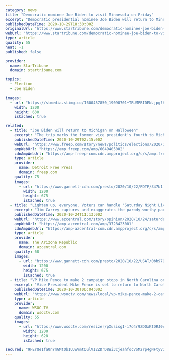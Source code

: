 ```yaml
---
category: news
title: "Democratic nominee Joe Biden to visit Minnesota on Friday"
excerpt: "Democratic presidential nominee Joe Biden will return to Minnesota for a drive-in event in St. Paul on Friday, the campaign told the. The planned visit, four days before the Nov. 3 election, will come as both campaigns launch their final push to capture Minnesota's 10 electoral votes,"
publishedDateTime: 2020-10-29T18:30:00Z
originalUrl: "https://www.startribune.com/democratic-nominee-joe-biden-to-visit-minnesota-on-friday/572911991/"
webUrl: "https://www.startribune.com/democratic-nominee-joe-biden-to-visit-minnesota-on-friday/572911991/"
type: article
quality: 55
heat: -1
published: false

provider:
  name: StarTribune
  domain: startribune.com

topics:
  - Election
  - Joe Biden

images:
  - url: "https://stmedia.stimg.co/1600457850_19098701+TRUMPBIDEN.jpg?h=630&w=1200&fit=crop&bg=999&crop=faces"
    width: 1200
    height: 630
    isCached: true

related:
  - title: "Joe Biden will return to Michigan on Halloween"
    excerpt: "The trip marks the former vice president's fourth to Michigan in recent weeks, again signaling the importance of the state in the overall race."
    publishedDateTime: 2020-10-29T02:15:00Z
    webUrl: "https://www.freep.com/story/news/politics/elections/2020/10/26/joe-biden-return-michigan-halloween-election-2020/6049405002/"
    ampWebUrl: "https://amp.freep.com/amp/6049405002"
    cdnAmpWebUrl: "https://amp-freep-com.cdn.ampproject.org/c/s/amp.freep.com/amp/6049405002"
    type: article
    provider:
      name: Detroit Free Press
      domain: freep.com
    quality: 75
    images:
      - url: "https://www.gannett-cdn.com/presto/2020/10/22/PDTF/347b1fa3-f7b8-482f-8fb2-adcc72da78b5-biden_101620_kd125.jpg?auto=webp&crop=2399,1350,x0,y115&format=pjpg&width=1200"
        width: 1200
        height: 675
        isCached: true
  - title: "Lighten up, everyone. Voters can handle 'Saturday Night Live' jokes about Joe Biden."
    excerpt: "Jim Carrey captures and exaggerates the parody-worthy parts of Joe Biden's persona that make him relatable and the perfect antidote to Donald Trump."
    publishedDateTime: 2020-10-24T11:13:00Z
    webUrl: "https://www.azcentral.com/story/opinion/2020/10/24/saturday-night-live-biden-jokes-wont-help-trump-win-column/3728423001/"
    ampWebUrl: "https://amp.azcentral.com/amp/3728423001"
    cdnAmpWebUrl: "https://amp-azcentral-com.cdn.ampproject.org/c/s/amp.azcentral.com/amp/3728423001"
    type: article
    provider:
      name: The Arizona Republic
      domain: azcentral.com
    quality: 68
    images:
      - url: "https://www.gannett-cdn.com/presto/2020/10/22/USAT/0bb9798c-daaa-4318-ae23-a649491c7638-AP_TV_SNL.jpg?auto=webp&crop=1505,847,x0,y93&format=pjpg&width=1200"
        width: 1200
        height: 675
        isCached: true
  - title: "VP Mike Pence to make 2 campaign stops in North Carolina on Halloween"
    excerpt: "Vice President Mike Pence is set to return to North Carolina on Saturday for two campaign stops, just three days before Election Day, WTVD reported."
    publishedDateTime: 2020-10-30T06:04:00Z
    webUrl: "https://www.wsoctv.com/news/local/vp-mike-pence-make-2-campaign-stops-north-carolina-halloween/FGNHNKGYWNF6VFKP6HM42DXAHY/"
    type: article
    provider:
      name: WSOC-TV
      domain: wsoctv.com
    quality: 55
    images:
      - url: "https://www.wsoctv.com/resizer/pXusisgI-i7o4r9ZDOxKtDRJ0cQ=/1200x628/cloudfront-us-east-1.images.arcpublishing.com/cmg/AV3ZLYO4QE6NNM2EBGO6L6GALM.jpg"
        width: 1200
        height: 628
        isCached: true

secured: "9FErQe1fa0nYmGMtOb1UJwVmtOulVI2ZDrD8Wi3cjeahfocVoM2rp4gNFtyV2HmuP6SGu/QMuPEzkiXVICPzHYVdFX6pGeUEoXxXWcmXgbEQKJ+Ys9DhBEByNrx3jvuwppF2PayT9k9ggj0ohXVQDXJ2TSVCPupJRgKp9xGkHEdVQHE3J0GMHKmQTF0/XuoAWEoBhrrh4Zz50bH8AcZdwK5/yWNThpqB9XuXEYDzbQ1Wf556RZ8jdb1Qc2KO2ZSACfwqSZN79Q8zXaEq8PifdU+p2szGgb0pRDgngA97xcaUpwYeyaigwp77fdEOFyfYG4Uyz1Wnih5h/4DFee4LPLZnw+tzdm594fvoPjHFnoQ=;Ppizvd8OGTy7J6papANB4Q=="
---
```


